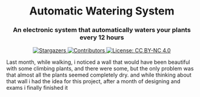 <h1 align="center">Automatic Watering System</h1>
<h3 align="center">An electronic system that automatically waters your plants every 12 hours</h3>
<p align="center">
  <a href="https://github.com/RayaneGuebre/Automatic-Watering-System/stargazers">
    <img src="https://img.shields.io/github/stars/RayaneGuebre/Automatic-Watering-System" alt="Stargazers">
  </a>
  <a href="https://github.com/RayaneGuebre/Automatic-Watering-System/graphs/contributors">
    <img src="https://img.shields.io/github/contributors/RayaneGuebre/Automatic-Watering-System" alt="Contributors">
  </a>
  <a href="https://creativecommons.org/licenses/by-nc/4.0/">
    <img src="https://img.shields.io/badge/License-CC_BY--NC_4.0-lightgrey.svg" alt="License: CC BY-NC 4.0">
  </a>
</p>


Last month, while walking, i noticed a wall that would have been beautiful with some climbing plants, and there were some, but the only problem was that almost all the plants seemed completely dry. and while thinking about that wall i had the idea for this project, after a month of designing and exams i finally finished it
